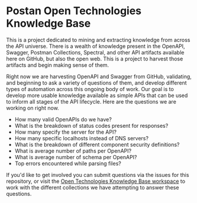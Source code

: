 # Postan Open Technologies Knowledge Base
This is a project dedicated to mining and extracting knowledge from across the API universe. There is a wealth of knowledge present in the OpenAPI, Swagger, Postman Collections, Spectral, and other API artifacts available here on GitHub, but also the open web. This is a project to harvest those artifacts and begin making sense of them.

Right now we are harvesting OpenAPI and Swagger from GitHub, validating, and beginning to ask a variety of questions of them, and develop different types of automation across this ongoing body of work. Our goal is to develop more usable knowledge available as simple APIs that can be used to inform all stages of the API lifecycle. Here are the questions we are working on right now.

- How many valid OpenAPIs do we have?
- What is the breakdown of status codes present for responses? 
- How many specify the server for the API? 
- How many specific localhosts instead of DNS servers?
- What is the breakdown of different component security definitions? 
- What is average number of paths per OpenAPI? 
- What is average number of schema per OpenAPI?
- Top errors encountered while parsing files?

If you'd like to get involved you can submit questions via the issues for this repository, or visit the [Open Technologies Knowledge Base workspace](https://postman.postman.co/workspace/Postman-Open-Technologies---Kno~9ae364c1-2c5a-4e9a-9d1a-ea8c78ad80f0/overview) to work with the different collections we have attempting to answer these questions.
